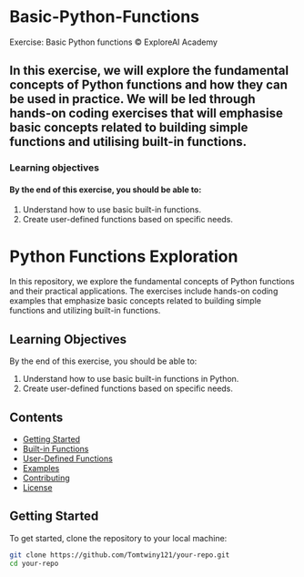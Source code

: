 # Basic-Python-Functions
Exercise: Basic Python functions
© ExploreAI Academy

## In this exercise, we will explore the fundamental concepts of Python functions and how they can be used in practice. We will be led through hands-on coding exercises that will emphasise basic concepts related to building simple functions and utilising built-in functions.

### Learning objectives
#### By the end of this exercise, you should be able to:

1. Understand how to use basic built-in functions.
2. Create user-defined functions based on specific needs.

# Python Functions Exploration

In this repository, we explore the fundamental concepts of Python functions and their practical applications. The exercises include hands-on coding examples that emphasize basic concepts related to building simple functions and utilizing built-in functions.

## Learning Objectives

By the end of this exercise, you should be able to:

1. Understand how to use basic built-in functions in Python.
2. Create user-defined functions based on specific needs.

## Contents

- [Getting Started](#getting-started)
- [Built-in Functions](#built-in-functions)
- [User-Defined Functions](#user-defined-functions)
- [Examples](#examples)
- [Contributing](#contributing)
- [License](#license)

## Getting Started

To get started, clone the repository to your local machine:

```bash
git clone https://github.com/Tomtwiny121/your-repo.git
cd your-repo
